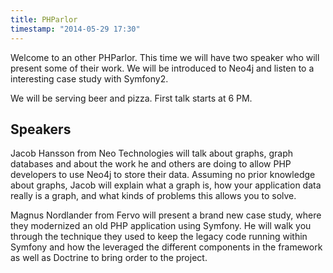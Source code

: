 ```yaml
---
title: PHParlor
timestamp: "2014-05-29 17:30"
---
```


Welcome to an other PHParlor. This time we will have two speaker who will present some of their work. We will be introduced
to Neo4j and listen to a interesting case study with Symfony2.

We will be serving beer and pizza. First talk starts at 6 PM.

## Speakers

Jacob Hansson from Neo Technologies will talk about graphs, graph databases and about the work he and others are doing
to allow PHP developers to use Neo4j to store their data. Assuming no prior knowledge about graphs, Jacob will explain
what a graph is, how your application data really is a graph, and what kinds of problems this allows you to solve.

Magnus Nordlander from Fervo will present a brand new case study, where they modernized an old PHP application using Symfony.
He will walk you through the technique they used to keep the legacy code running within Symfony and how the leveraged the different
components in the framework as well as Doctrine to bring order to the project.

